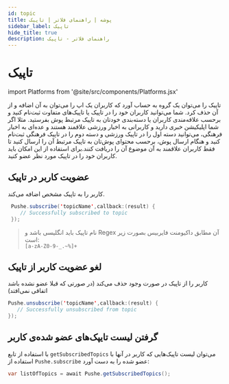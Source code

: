 ```yaml
---
id: topic
title: پوشه | راهنمای فلاتر | تاپیک
sidebar_label: تاپیک
hide_title: true
description: راهنمای فلاتر - تاپیک
---
```


# تاپیک

import Platforms from '@site/src/components/Platforms.jsx'

 تاپیک را می‌توان یک گروه به حساب آورد که کاربران یک اپ را می‌توان به آن اضافه و از آن حذف کرد. شما می‌توانید کاربران خود را در تاپیک یا تاپیک‌های متفاوت ثبت‌نام کنید و برحسب علاقه‌مندی کاربران یا دسته‌بندی خودتان به تاپیک مرتبط پوش بفرستید. مثلا اگر شما اپلیکیشن خبری دارید و کاربرانی به اخبار ورزشی علاقمند هستند و عده‌ای به اخبار فرهنگی، می‌توانید دسته اول را در تاپیک ورزشی و دسته دوم را در تاپیک فرهنگی ثبت‌نام کنید و هنگام ارسال پوش، برحسب محتوای پوش‌تان به تاپیک مرتبط آن را ارسال کنید تا فقط کاربران علاقمند به آن موضوع آن را دریافت کنند.برای استفاده از این امکان باید کاربران خود را در تاپیک مورد نظر عضو کنید. 


## عضویت کاربر در تاپیک
<Platforms android />

کاربر را به تاپیک‌ مشخص اضافه می‌کند.

```java
 Pushe.subscribe('topicName',callback:(result) {
    // Successfully subscribed to topic
 });

```

> نام تاپیک باید انگلیسی باشد و Regex آن مطابق داکیومنت فایربیس بصورت زیر است:    
> `[a-zA-Z0-9-_.~%]+`

## لغو عضویت کاربر از تاپیک
<Platforms android />

کاربر را از تاپیک در صورت وجود حذف می‌کند (در صورتی که قبلا عضو نشده‌ باشد اتفاقی نمی‌افتد)

```java
Pushe.unsubscribe('topicName',callback:(result) {
   // Successfully unsubscribed from topic
});

```

## گرفتن لیست تایپک‌های عضو شده‌ی کاربر
<Platforms android />

با استفاده از تابع `getSubscribedTopics`  می‌توان لیست تاپیک‌هایی که کاربر در آنها با استفاده از `Pushe.subscribe` عضو شده را به دست آورد:

```java
var listOfTopics = await Pushe.getSubscribedTopics();
```